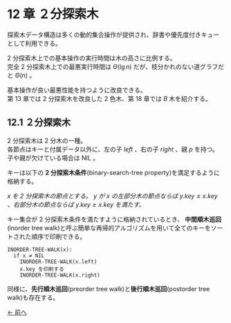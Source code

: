 # 12 章 ２分探索木

探索木データ構造は多くの動的集合操作が提供され、辞書や優先度付きキューとして利用できる。

$2$ 分探索木上での基本操作の実行時間は木の高さに比例する。  
完全 $2$ 分探索木上での最悪実行時間は $\Theta(\lg n)$ だが、枝分かれのない道グラフだと $\Theta(n)$ 。

基本操作が良い最悪性能を持つように改良できる。  
第 $13$ 章では $2$ 分探索木を改良した $2$ 色木、第 $18$ 章では $B$ 木を紹介する。

## 12.1 ２分探索木

$2$ 分探索木は $2$ 分木の一種。  
各節点はキーと付属データ以外に、左の子 $left$ 、右の子 $right$ 、親 $p$ を持つ。  
子や親が欠けている場合は $\text{NIL}$ 。

キーは以下の **$2$ 分探索木条件**(binary-search-tree property)を満足するように格納する。

<i>$x$ を $2$ 分探索木の節点とする。 $y$ が $x$ の左部分木の節点ならば $y.key \le x.key$ 、右部分木の節点ならば $y.key \ge x.key$ を満たす。</i>

キー集合が $2$ 分探索木条件を満たすように格納されているとき、 **中間順木巡回**(inorder tree walk)と呼ぶ簡単な再帰的アルゴリズムを用いて全てのキーをソートされた順序で印刷できる。

```pseudo
INORDER-TREE-WALK(x):
  if x ≠ NIL
    INORDER-TREE-WALK(x.left)
    x.key を印刷する
    INORDER-TREE-WALK(x.right)
```

同様に、**先行順木巡回**(preorder tree walk)と**後行順木巡回**(postorder tree walk)も存在する。

[← 前へ](../ch11/note.md)
